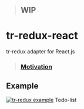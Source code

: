 > ## **WIP**

# tr-redux-react

tr-redux adapter for React.js

> ### [Motivation](https://github.com/artalar/tr/blob/master/packages/tr-redux/README.md#motivation)

## Example

[![tr-redux example](https://codesandbox.io/static/img/play-codesandbox.svg)](https://codesandbox.io/s/rw8mj4py8q) Todo-list

